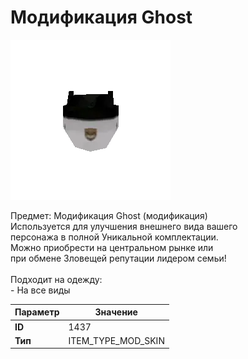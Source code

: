 # Модификация Ghost

![Item Image](../img/1437.webp?raw=true)

Предмет: Модификация Ghost (модификация)<br>Используется для улучшения внешнего вида вашего<br>персонажа в полной Уникальной комплектации.<br>Можно приобрести на центральном рынке или<br>при обмене Зловещей репутации лидером семьи!<br><br>Подходит на одежду: <br> - На все виды<br>


| Параметр | Значение |
|----------|----------|
| **ID** | 1437 |
| **Тип** | ITEM_TYPE_MOD_SKIN |

